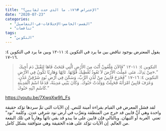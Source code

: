 ```yaml
---
title: "الإعتراض #١٧٦، ما الذي حدث لقايين؟"
date: "2020-07-23"
categories: 
  - "القسم-الخامس-الإختلافات-في-التفاصيل"
  - "تناقضات"
tags: 
  - "التكوين"
---
```


يقول المعترض بوجود تناقض بين ما يرد في التكوين ٤: ١١-١٢ وبين ما يرد في التكوين ٤: ١٦-١٧.

>  التكوين ٤: ١١-١٢ ”فَالآنَ مَلْعُونٌ أَنْتَ مِنَ الأَرْضِ الَّتِي فَتَحَتْ فَاهَا لِتَقْبَلَ دَمَ أَخِيكَ مِنْ يَدِكَ. مَتَى عَمِلْتَ الأَرْضَ لاَ تَعُودُ تُعْطِيكَ قُوَّتَهَا. تَائِهًا وَهَارِبًا تَكُونُ فِي الأَرْضِ».“  
> التكوين ٤: ١٦-١٧ ”فَخَرَجَ قَايِينُ مِنْ لَدُنِ الرَّبِّ، وَسَكَنَ فِي أَرْضِ نُودٍ شَرْقِيَّ عَدْنٍ. وَعَرَفَ قَايِينُ امْرَأَتَهُ فَحَبِلَتْ وَوَلَدَتْ حَنُوكَ. وَكَانَ يَبْنِي مَدِينَةً، فَدَعَا اسْمَ الْمَدِينَةِ كَاسْمِ ابْنِهِ حَنُوكَ.“

https://youtu.be/7XwqXw9l\_Fs

لقد فشل المعرض في القيام بقراءة أمينة للنص. إن الآيات التي تمَّ سردها تؤكد حقيقة واحدة وهي أنَّ قايين قد خرج من المنطقة وتغرَّب في أرض نود شرقي عدن. وكلمة ”نود“ تعني  الغربة أو التيهان. وبالتالي فإن قايين على ما يبدو قد بقي تائهاً وهارباً في تلك البقعة من العالم. إن الآيات تؤكد على هذه الحقيقة وهي متوافقة بشكل كامل.
